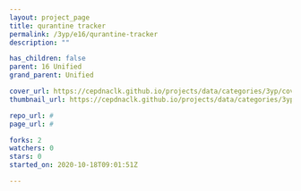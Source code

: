 ```yaml
---
layout: project_page
title: qurantine tracker
permalink: /3yp/e16/qurantine-tracker
description: ""

has_children: false
parent: 16 Unified
grand_parent: Unified

cover_url: https://cepdnaclk.github.io/projects/data/categories/3yp/cover_page.jpg
thumbnail_url: https://cepdnaclk.github.io/projects/data/categories/3yp/thumbnail.jpg

repo_url: #
page_url: #

forks: 2
watchers: 0
stars: 0
started_on: 2020-10-18T09:01:51Z

---
```

    